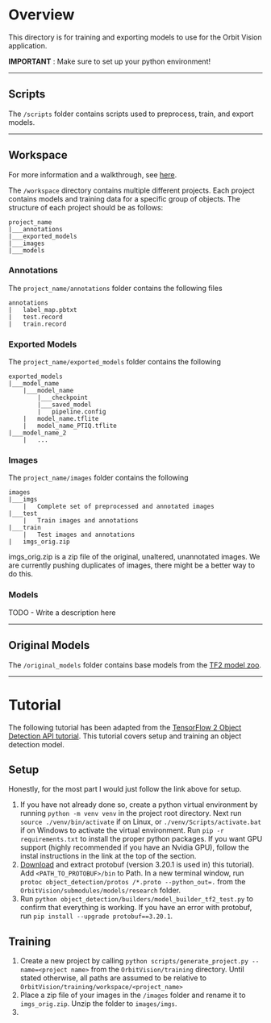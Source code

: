 # Overview

This directory is for training and exporting models to use for the Orbit Vision application.  

**IMPORTANT** : Make sure to set up your python environment!

---

## Scripts

The `/scripts` folder contains scripts used to preprocess, train, and export models.

---

## Workspace

For more information and a walkthrough, see [here](https://tensorflow-object-detection-api-tutorial.readthedocs.io/en/latest/training.html).

The `/workspace` directory contains multiple different projects. Each project contains models and training data for a 
specific group of objects. The structure of each project should be as follows:

```
project_name
|___annotations
|___exported_models
|___images
|___models
```

### Annotations

The `project_name/annotations` folder contains the following files

```
annotations
|   label_map.pbtxt
|   test.record
|   train.record
```


### Exported Models

The `project_name/exported_models` folder contains the following

```
exported_models
|___model_name
    |___model_name
        |___checkpoint
        |___saved_model
        |   pipeline.config
    |   model_name.tflite
    |   model_name_PTIQ.tflite
|___model_name_2
    |   ...
```

### Images

The `project_name/images` folder contains the following

```
images
|___imgs
    |   Complete set of preprocessed and annotated images
|___test
    |   Train images and annotations
|___train
    |   Test images and annotations
|   imgs_orig.zip
```

imgs_orig.zip is a zip file of the original, unaltered, unannotated images. We are currently pushing duplicates of 
images, there might be a better way to do this.

### Models

TODO - Write a description here

---

## Original Models

The `/original_models` folder contains base models from the 
[TF2 model zoo](https://github.com/tensorflow/models/blob/master/research/object_detection/g3doc/tf2_detection_zoo.md).

___

# Tutorial

The following tutorial has been adapted from the
[TensorFlow 2 Object Detection API tutorial](https://tensorflow-object-detection-api-tutorial.readthedocs.io/en/latest/index.html).
This tutorial covers setup and training an object detection model.

## Setup

Honestly, for the most part I would just follow the link above for setup.

1) If you have not already done so, create a python virtual environment by running `python -m venv venv` in the project
root directory. Next run `source ./venv/bin/activate` if on Linux, or `./venv/Scripts/activate.bat` if on Windows to 
activate the virtual environment. Run `pip -r requirements.txt` to install the proper python packages. If you want GPU
support (highly recommended if you have an Nvidia GPU), follow the instal instructions in the link at the top of the
section.
2) [Download](https://github.com/protocolbuffers/protobuf/releases) and extract protobuf (version 3.20.1 is used in)
this tutorial). Add `<PATH_TO_PROTOBUF>/bin` to Path. In a new terminal window, run `protoc object_detection/protos
/*.proto --python_out=.` from the `OrbitVision/submodules/models/research` folder.
3) Run `python object_detection/builders/model_builder_tf2_test.py` to confirm that everything is working. If you have
an error with protobuf, run `pip install --upgrade protobuf==3.20.1`.

## Training
1) Create a new project by calling `python scripts/generate_project.py --name=<project name>` from the 
`OrbitVision/training` directory. Until stated otherwise, all paths are assumed to be relative to 
`OrbitVision/training/workspace/<project_name>`
2) Place a zip file of your images in the `/images` folder and rename it to `imgs_orig.zip`. Unzip the folder to 
`images/imgs`.
3) 

